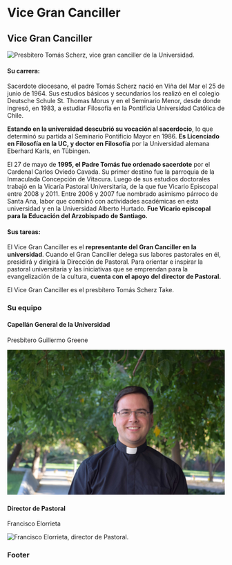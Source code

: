 # Vice Gran Canciller

## Vice Gran Canciller

![Presb&#xED;tero Tom&#xE1;s Scherz, vice gran canciller de la Universidad.](../../../.gitbook/assets/_mg_3609.jpg)

#### Su carrera:

Sacerdote diocesano, el padre Tomás Scherz nació en Viña del Mar el 25 de junio de 1964. Sus estudios básicos y secundarios los realizó en el colegio Deutsche Schule St. Thomas Morus y en el Seminario Menor, desde donde ingresó, en 1983, a estudiar Filosofía en la Pontificia Universidad Católica de Chile.

**Estando en la universidad descubrió su vocación al sacerdocio**, lo que determinó su partida al Seminario Pontificio Mayor en 1986. **Es Licenciado en Filosofía en la UC, y doctor en Filosofía** por la Universidad alemana Eberhard Karls, en Tübingen.

El 27 de mayo de **1995, el Padre Tomás fue ordenado sacerdote** por el Cardenal Carlos Oviedo Cavada. Su primer destino fue la parroquia de la Inmaculada Concepción de Vitacura. Luego de sus estudios doctorales trabajó en la Vicaría Pastoral Universitaria, de la que fue Vicario Episcopal entre 2008 y 2011. Entre 2006 y 2007 fue nombrado asimismo párroco de Santa Ana, labor que combinó con actividades académicas en esta universidad y en la Universidad Alberto Hurtado. **Fue Vicario episcopal para la Educación del Arzobispado de Santiago.**

#### Sus tareas:

El Vice Gran Canciller es el **representante del Gran Canciller en la universidad**. Cuando el Gran Canciller delega sus labores pastorales en él, presidirá y dirigirá la Dirección de Pastoral. Para orientar e inspirar la pastoral universitaria y las iniciativas que se emprendan para la evangelización de la cultura, **cuenta con el apoyo del director de Pastoral.**

El Vice Gran Canciller es el presbítero Tomás Scherz Take.

### Su equipo

#### Capellán General de la Universidad

Presbítero Guillermo Greene

![Presb&#xED;tero Guillermo Greene, capell&#xE1;n general de la UC.](../../../.gitbook/assets/padre-guillermo-greene.jpg)

#### Director de Pastoral

Francisco Elorrieta

![Francisco Elorrieta, director de Pastoral.](../../../.gitbook/assets/img_7423.JPG)

### Footer





